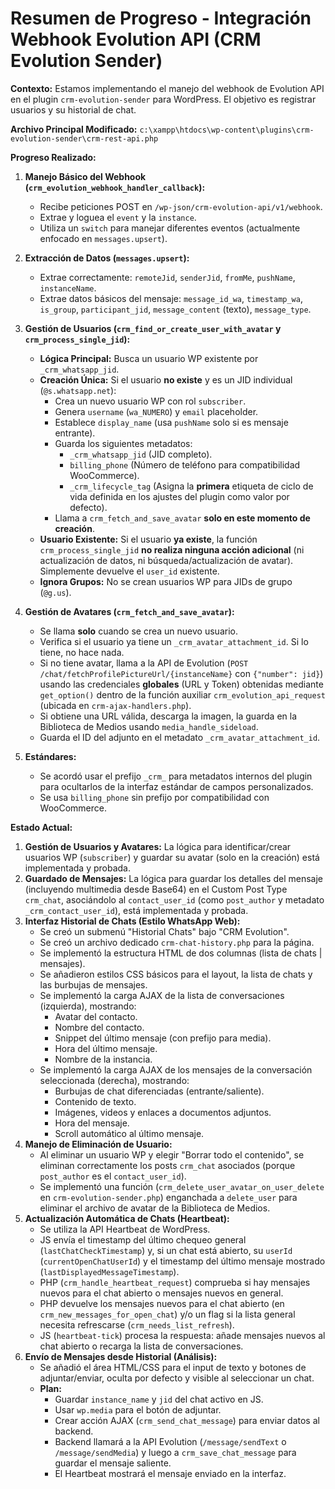 # Resumen de Progreso - Integración Webhook Evolution API (CRM Evolution Sender)

**Contexto:** Estamos implementando el manejo del webhook de Evolution API en el plugin `crm-evolution-sender` para WordPress. El objetivo es registrar usuarios y su historial de chat.

**Archivo Principal Modificado:** `c:\xampp\htdocs\wp-content\plugins\crm-evolution-sender\crm-rest-api.php`

**Progreso Realizado:**

1.  **Manejo Básico del Webhook (`crm_evolution_webhook_handler_callback`):**
    *   Recibe peticiones POST en `/wp-json/crm-evolution-api/v1/webhook`.
    *   Extrae y loguea el `event` y la `instance`.
    *   Utiliza un `switch` para manejar diferentes eventos (actualmente enfocado en `messages.upsert`).

2.  **Extracción de Datos (`messages.upsert`):**
    *   Extrae correctamente: `remoteJid`, `senderJid`, `fromMe`, `pushName`, `instanceName`.
    *   Extrae datos básicos del mensaje: `message_id_wa`, `timestamp_wa`, `is_group`, `participant_jid`, `message_content` (texto), `message_type`.

3.  **Gestión de Usuarios (`crm_find_or_create_user_with_avatar` y `crm_process_single_jid`):**
    *   **Lógica Principal:** Busca un usuario WP existente por `_crm_whatsapp_jid`.
    *   **Creación Única:** Si el usuario **no existe** y es un JID individual (`@s.whatsapp.net`):
        *   Crea un nuevo usuario WP con rol `subscriber`.
        *   Genera `username` (`wa_NUMERO`) y `email` placeholder.
        *   Establece `display_name` (usa `pushName` solo si es mensaje entrante).
        *   Guarda los siguientes metadatos:
            *   `_crm_whatsapp_jid` (JID completo).
            *   `billing_phone` (Número de teléfono para compatibilidad WooCommerce).
            *   `_crm_lifecycle_tag` (Asigna la **primera** etiqueta de ciclo de vida definida en los ajustes del plugin como valor por defecto).
        *   Llama a `crm_fetch_and_save_avatar` **solo en este momento de creación**.
    *   **Usuario Existente:** Si el usuario **ya existe**, la función `crm_process_single_jid` **no realiza ninguna acción adicional** (ni actualización de datos, ni búsqueda/actualización de avatar). Simplemente devuelve el `user_id` existente.
    *   **Ignora Grupos:** No se crean usuarios WP para JIDs de grupo (`@g.us`).

4.  **Gestión de Avatares (`crm_fetch_and_save_avatar`):**
    *   Se llama **solo** cuando se crea un nuevo usuario.
    *   Verifica si el usuario ya tiene un `_crm_avatar_attachment_id`. Si lo tiene, no hace nada.
    *   Si no tiene avatar, llama a la API de Evolution (`POST /chat/fetchProfilePictureUrl/{instanceName}` con `{"number": jid}`) usando las credenciales **globales** (URL y Token) obtenidas mediante `get_option()` dentro de la función auxiliar `crm_evolution_api_request` (ubicada en `crm-ajax-handlers.php`).
    *   Si obtiene una URL válida, descarga la imagen, la guarda en la Biblioteca de Medios usando `media_handle_sideload`.
    *   Guarda el ID del adjunto en el metadato `_crm_avatar_attachment_id`.

5.  **Estándares:**
    *   Se acordó usar el prefijo `_crm_` para metadatos internos del plugin para ocultarlos de la interfaz estándar de campos personalizados.
    *   Se usa `billing_phone` sin prefijo por compatibilidad con WooCommerce.

**Estado Actual:**
1.  **Gestión de Usuarios y Avatares:** La lógica para identificar/crear usuarios WP (`subscriber`) y guardar su avatar (solo en la creación) está implementada y probada.
2.  **Guardado de Mensajes:** La lógica para guardar los detalles del mensaje (incluyendo multimedia desde Base64) en el Custom Post Type `crm_chat`, asociándolo al `contact_user_id` (como `post_author` y metadato `_crm_contact_user_id`), está implementada y probada.
3.  **Interfaz Historial de Chats (Estilo WhatsApp Web):**
    *   Se creó un submenú "Historial Chats" bajo "CRM Evolution".
    *   Se creó un archivo dedicado `crm-chat-history.php` para la página.
    *   Se implementó la estructura HTML de dos columnas (lista de chats | mensajes).
    *   Se añadieron estilos CSS básicos para el layout, la lista de chats y las burbujas de mensajes.
    *   Se implementó la carga AJAX de la lista de conversaciones (izquierda), mostrando:
        *   Avatar del contacto.
        *   Nombre del contacto.
        *   Snippet del último mensaje (con prefijo para media).
        *   Hora del último mensaje.
        *   Nombre de la instancia.
    *   Se implementó la carga AJAX de los mensajes de la conversación seleccionada (derecha), mostrando:
        *   Burbujas de chat diferenciadas (entrante/saliente).
        *   Contenido de texto.
        *   Imágenes, videos y enlaces a documentos adjuntos.
        *   Hora del mensaje.
        *   Scroll automático al último mensaje.
4.  **Manejo de Eliminación de Usuario:**
    *   Al eliminar un usuario WP y elegir "Borrar todo el contenido", se eliminan correctamente los posts `crm_chat` asociados (porque `post_author` es el `contact_user_id`).
    *   Se implementó una función (`crm_delete_user_avatar_on_user_delete` en `crm-evolution-sender.php`) enganchada a `delete_user` para eliminar el archivo de avatar de la Biblioteca de Medios.
5.  **Actualización Automática de Chats (Heartbeat):**
    *   Se utiliza la API Heartbeat de WordPress.
    *   JS envía el timestamp del último chequeo general (`lastChatCheckTimestamp`) y, si un chat está abierto, su `userId` (`currentOpenChatUserId`) y el timestamp del último mensaje mostrado (`lastDisplayedMessageTimestamp`).
    *   PHP (`crm_handle_heartbeat_request`) comprueba si hay mensajes nuevos para el chat abierto o mensajes nuevos en general.
    *   PHP devuelve los mensajes nuevos para el chat abierto (en `crm_new_messages_for_open_chat`) y/o un flag si la lista general necesita refrescarse (`crm_needs_list_refresh`).
    *   JS (`heartbeat-tick`) procesa la respuesta: añade mensajes nuevos al chat abierto o recarga la lista de conversaciones.
6.  **Envío de Mensajes desde Historial (Análisis):**
    *   Se añadió el área HTML/CSS para el input de texto y botones de adjuntar/enviar, oculta por defecto y visible al seleccionar un chat.
    *   **Plan:**
        *   Guardar `instance_name` y `jid` del chat activo en JS.
        *   Usar `wp.media` para el botón de adjuntar.
        *   Crear acción AJAX (`crm_send_chat_message`) para enviar datos al backend.
        *   Backend llamará a la API Evolution (`/message/sendText` o `/message/sendMedia`) y luego a `crm_save_chat_message` para guardar el mensaje saliente.
        *   El Heartbeat mostrará el mensaje enviado en la interfaz.
